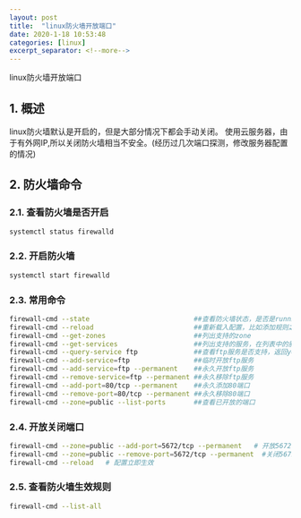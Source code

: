 ```yaml
---
layout: post
title:  "linux防火墙开放端口"
date: 2020-1-18 10:53:48
categories: [linux]
excerpt_separator: <!--more-->
---
```

linux防火墙开放端口
<!--more-->

## 1. 概述
linux防火墙默认是开启的，但是大部分情况下都会手动关闭。
使用云服务器，由于有外网IP,所以关闭防火墙相当不安全。(经历过几次端口探测，修改服务器配置的情况)

## 2. 防火墙命令

### 2.1. 查看防火墙是否开启

```bash
systemctl status firewalld
```

### 2.2. 开启防火墙

```bash
systemctl start firewalld
```

### 2.3. 常用命令

```bash
firewall-cmd --state                          ##查看防火墙状态，是否是running
firewall-cmd --reload                         ##重新载入配置，比如添加规则之后，需要执行此命令
firewall-cmd --get-zones                      ##列出支持的zone
firewall-cmd --get-services                   ##列出支持的服务，在列表中的服务是放行的
firewall-cmd --query-service ftp              ##查看ftp服务是否支持，返回yes或者no
firewall-cmd --add-service=ftp                ##临时开放ftp服务
firewall-cmd --add-service=ftp --permanent    ##永久开放ftp服务
firewall-cmd --remove-service=ftp --permanent ##永久移除ftp服务
firewall-cmd --add-port=80/tcp --permanent    ##永久添加80端口 
firewall-cmd --remove-port=80/tcp --permanent ##永久移除80端口 
firewall-cmd --zone=public --list-ports       ##查看已开放的端口
```

### 2.4. 开放关闭端口

```bash
firewall-cmd --zone=public --add-port=5672/tcp --permanent   # 开放5672端口
firewall-cmd --zone=public --remove-port=5672/tcp --permanent  #关闭5672端口
firewall-cmd --reload   # 配置立即生效
```

### 2.5. 查看防火墙生效规则

```bash
firewall-cmd --list-all
```